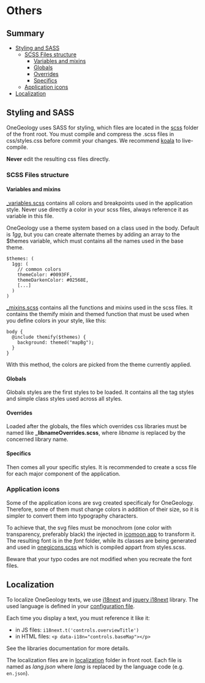 # Others

## Summary

- [Styling and SASS](#styling-and-sass)
  - [SCSS Files structure](#scss-files-structure)
    - [Variables and mixins](#variables-and-mixins)
    - [Globals](#globals)
    - [Overrides](#overrides)
    - [Specifics](#specifics)
  - [Application icons](#application-icons)
- [Localization](#localization)

## Styling and SASS

OneGeology uses SASS for styling, which files are located in the [scss](../../../src/main/webapp/scss) folder of the front root. You must compile and compress the .scss files in css/styles.css before commit your changes. We recommend [koala](http://koala-app.com/) to live-compile.

**Never** edit the resulting css files directly.

### SCSS Files structure

#### Variables and mixins

[_variables.scss](../../../src/main/webapp/scss/_variables.scss) contains all colors and breakpoints used in the application style. Never use directly a color in your scss files, always reference it as variable in this file.

OneGeology use a theme system based on a class used in the body. Default is *1gg*, but you can create alternate themes by adding an array to the $themes variable, which must contains all the names used in the base theme.

    $themes: (
      1gg: (
        // common colors
        themeColor: #0093FF,
        themeDarkenColor: #02568E,
        [...]
      )
    )

[_mixins.scss](../../../src/main/webapp/scss/_mixins.scss) contains all the functions and mixins used in the scss files. It contains the themify mixin and themed function that must be used when you define colors in your style, like this: 

    body {
      @include themify($themes) {
        background: themed("mapBg");
      }
    }

With this method, the colors are picked from the theme currently applied.

#### Globals

Globals styles are the first styles to be loaded. It contains all the tag styles and simple class styles used across all styles.

#### Overrides

Loaded after the globals, the files which overrides css libraries must be named like **_libnameOverrides.scss**, where *libname* is replaced by the concerned library name.

#### Specifics

Then comes all your specific styles. It is recommended to create a scss file for each major component of the application.

### Application icons

Some of the application icons are svg created specificaly for OneGeology. Therefore, some of them must change colors in addition of their size, so it is simpler to convert them into typography characters.

To achieve that, the svg files must be monochrom (one color with transparency, preferably black) the injected in [icomoon app](https://icomoon.io/app/#/select) to transform it. The resulting font is in the *font* folder, while its classes are being generated and used in [onegicons.scss](../../../src/main/webapp/scss/onegicons.scss) which is compiled appart from styles.scss. 

Beware that your typo codes are not modified when you recreate the font files.

## Localization

To localize OneGeology texts, we use [i18next](https://www.i18next.com/) and [jquery i18next](https://github.com/i18next/jquery-i18next) library. The used language is defined in your [configuration file](configuration.md).

Each time you display a text, you must reference it like it:
- in JS files: `i18next.t('controls.overviewTitle')`
- in HTML files: `<p data-i18n="controls.baseMap"></p>`

See the libraries documentation for more details.

The localization files are in [localization](../../../src/main/webapp/localization) folder in front root. Each file is named as *lang.json* where *lang* is replaced by the language code (e.g. `en.json`).